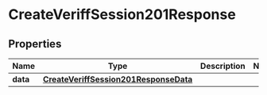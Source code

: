 

# CreateVeriffSession201Response


## Properties

| Name | Type | Description | Notes |
|------------ | ------------- | ------------- | -------------|
|**data** | [**CreateVeriffSession201ResponseData**](CreateVeriffSession201ResponseData.md) |  |  |



